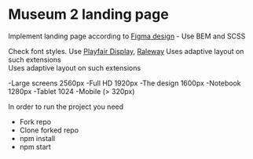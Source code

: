# Museum 2 landing page
Implement landing page according to [Figma design](https://www.figma.com/file/i8XiqSgs44QEVPHuMbkNO2/museum-prototype?node-id=323%3A1957) - Use BEM and SCSS

Check font styles. Use [Playfair Display](https://fonts.google.com/specimen/Playfair+Display), [Raleway](https://fonts.google.com/specimen/Raleway)
Uses adaptive layout on such extensions
<br>
Uses adaptive layout on such extensions

 -Large screens 2560px
 -Full HD 1920px
 -The design 1600px
 -Notebook 1280px
 -Tablet 1024
 -Mobile (> 320px)
 
 
In order to run the project you need

- Fork repo
- Clone forked repo
- npm install
- npm start
